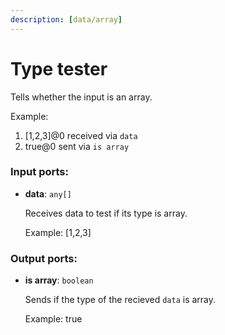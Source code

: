 ```yaml
---
description: [data/array]
---
```


# Type tester

Tells whether the input is an array.

Example:
1. [1,2,3]@0 received via `data`
2. true@0 sent via `is array`

### Input ports:

* __data__: ` any[] `

    Receives data to test if its type is array.
    
    Example:
    [1,2,3]

### Output ports:

* __is array__: ` boolean `

    Sends if the type of the recieved `data` is array.
    
    Example:
    true

